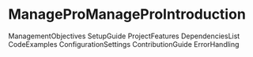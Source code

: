 # ManageProManageProIntroduction
ManagementObjectives
SetupGuide
ProjectFeatures
DependenciesList
CodeExamples
ConfigurationSettings
ContributionGuide
ErrorHandling
